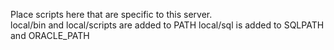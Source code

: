 
Place scripts here that are specific to this server.  
local/bin and local/scripts are added to PATH
local/sql is added to SQLPATH and ORACLE_PATH


